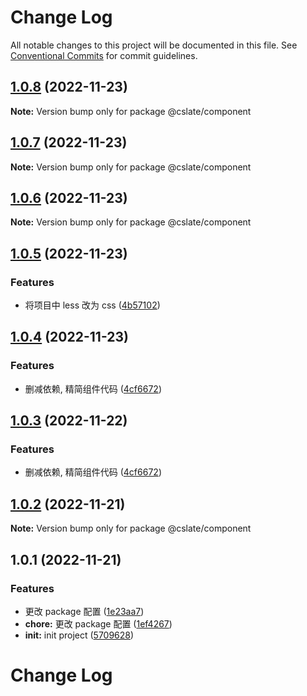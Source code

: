 # Change Log

All notable changes to this project will be documented in this file. See [Conventional Commits](https://conventionalcommits.org) for commit guidelines.

## [1.0.8](https://github.com/rojer95/dslate/compare/v1.0.7...v1.0.8) (2022-11-23)

**Note:** Version bump only for package @cslate/component

## [1.0.7](https://github.com/rojer95/dslate/compare/v1.0.6...v1.0.7) (2022-11-23)

**Note:** Version bump only for package @cslate/component

## [1.0.6](https://github.com/rojer95/dslate/compare/v1.0.5...v1.0.6) (2022-11-23)

**Note:** Version bump only for package @cslate/component

## [1.0.5](https://github.com/rojer95/dslate/compare/v1.0.4...v1.0.5) (2022-11-23)

### Features

- 将项目中 less 改为 css ([4b57102](https://github.com/rojer95/dslate/commit/4b571023267c42bc9605fc307915ed831c3c10fc))

## [1.0.4](https://github.com/rojer95/dslate/compare/v1.0.2...v1.0.4) (2022-11-23)

### Features

- 删减依赖, 精简组件代码 ([4cf6672](https://github.com/rojer95/dslate/commit/4cf6672e254b86e3b625b6bb5bcead1e631c1d20))

## [1.0.3](https://github.com/rojer95/dslate/compare/v1.0.2...v1.0.3) (2022-11-22)

### Features

- 删减依赖, 精简组件代码 ([4cf6672](https://github.com/rojer95/dslate/commit/4cf6672e254b86e3b625b6bb5bcead1e631c1d20))

## [1.0.2](https://github.com/rojer95/dslate/compare/v1.0.1...v1.0.2) (2022-11-21)

**Note:** Version bump only for package @cslate/component

## 1.0.1 (2022-11-21)

### Features

- 更改 package 配置 ([1e23aa7](https://github.com/rojer95/dslate/commit/1e23aa76f0ca1e0dd2dffdf035ff64f245b8d9ad))
- **chore:** 更改 package 配置 ([1ef4267](https://github.com/rojer95/dslate/commit/1ef4267ebd885e907c5d28784f767918485bca3a))
- **init:** init project ([5709628](https://github.com/rojer95/dslate/commit/570962891322b0dd7ee150cc8f49ca5c2cc0d2d4))

# Change Log

